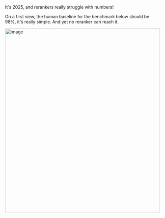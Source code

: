 It's 2025, and rerankers really struggle with numbers!

On a first view, the human baseline for the benchmark below should be 98%, it's really simple. And yet no reranker can reach it.

<img width="504" height="602" alt="image" src="https://github.com/user-attachments/assets/7b4f8b92-936f-4c7f-944a-4c0711137371" />
